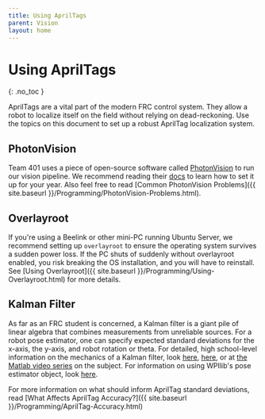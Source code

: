 ```yaml
---
title: Using AprilTags
parent: Vision
layout: home
---
```


# Using AprilTags
{: .no_toc }

AprilTags are a vital part of the modern FRC control system. They allow a robot to localize itself on the field without relying on dead-reckoning. Use the topics on this document to set up a robust AprilTag localization system.

## PhotonVision

Team 401 uses a piece of open-source software called [PhotonVision](https://photonvision.org) to run our vision pipeline. We recommend reading their [docs](https://docs.photonvision.org/en/latest) to learn how to set it up for your year. Also feel free to read [Common PhotonVision Problems]({{ site.baseurl }}/Programming/PhotonVision-Problems.html).

## Overlayroot

If you're using a Beelink or other mini-PC running Ubuntu Server, we recommend setting up `overlayroot` to ensure the operating system survives a sudden power loss. If the PC shuts of suddenly without overlayroot enabled, you risk breaking the OS installation, and you will have to reinstall. See [Using Overlayroot]({{ site.baseurl }}/Programming/Using-Overlayroot.html) for more details.

## Kalman Filter

As far as an FRC student is concerned, a Kalman filter is a giant pile of linear algebra that combines measurements from unreliable sources. For a robot pose estimator, one can specify expected standard deviations for the x-axis, the y-axis, and robot rotation or theta. For detailed, high school-level information on the mechanics of a Kalman filter, look [here](https://thekalmanfilter.com/kalman-filter-explained-simply/), [here](https://docs.wpilib.org/en/stable/docs/software/advanced-controls/state-space/state-space-observers.html), or at [the Matlab video series](https://youtu.be/mwn8xhgNpFY?si=U2H4U4Lw_r9oYQGj) on the subject. For information on using WPIlib's pose estimator object, look [here](https://docs.wpilib.org/en/stable/docs/software/advanced-controls/state-space/state-space-pose-estimators.html).

For more information on what should inform AprilTag standard deviations, read [What Affects AprilTag Accuracy?]({{ site.baseurl }}/Programming/AprilTag-Accuracy.html)